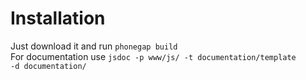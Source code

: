 Installation
============
Just download it and run <code>phonegap build</code>  
For documentation use <code>jsdoc -p www/js/ -t documentation/template -d documentation/</code>